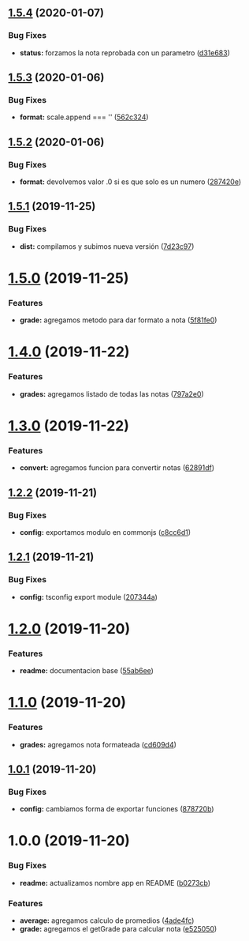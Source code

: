 ## [1.5.4](https://github.com/eclass/grade-scales/compare/v1.5.3...v1.5.4) (2020-01-07)


### Bug Fixes

* **status:** forzamos la nota reprobada con un parametro ([d31e683](https://github.com/eclass/grade-scales/commit/d31e6833e37e20965fa3f6bb7ceae2219e002178))

## [1.5.3](https://github.com/eclass/grade-scales/compare/v1.5.2...v1.5.3) (2020-01-06)


### Bug Fixes

* **format:** scale.append === '' ([562c324](https://github.com/eclass/grade-scales/commit/562c324e5384161657d74936587fc95f81ca519f))

## [1.5.2](https://github.com/eclass/grade-scales/compare/v1.5.1...v1.5.2) (2020-01-06)


### Bug Fixes

* **format:** devolvemos valor .0 si es que solo es un numero ([287420e](https://github.com/eclass/grade-scales/commit/287420e3668d462d2d052002a05ef53afbc9e452))

## [1.5.1](https://github.com/eclass/grade-scales/compare/v1.5.0...v1.5.1) (2019-11-25)


### Bug Fixes

* **dist:** compilamos y subimos nueva versión ([7d23c97](https://github.com/eclass/grade-scales/commit/7d23c97c25b8db52880ce318b482c65c59f720a5))

# [1.5.0](https://github.com/eclass/grade-scales/compare/v1.4.0...v1.5.0) (2019-11-25)


### Features

* **grade:** agregamos metodo para dar formato a nota ([5f81fe0](https://github.com/eclass/grade-scales/commit/5f81fe06f02a25cb8c3abd1fed3d194cae5f55a6))

# [1.4.0](https://github.com/eclass/grade-scales/compare/v1.3.0...v1.4.0) (2019-11-22)


### Features

* **grades:** agregamos listado de todas las notas ([797a2e0](https://github.com/eclass/grade-scales/commit/797a2e03ffb061d89c288d0a5e7f8035d6d70f24))

# [1.3.0](https://github.com/eclass/grade-scales/compare/v1.2.2...v1.3.0) (2019-11-22)


### Features

* **convert:** agregamos funcion para convertir notas ([62891df](https://github.com/eclass/grade-scales/commit/62891df6e0bfda1747744f74fb55819546d4533b))

## [1.2.2](https://github.com/eclass/grade-scales/compare/v1.2.1...v1.2.2) (2019-11-21)


### Bug Fixes

* **config:** exportamos modulo en commonjs ([c8cc6d1](https://github.com/eclass/grade-scales/commit/c8cc6d1019501be782459e1f922f549c7a8e60c8))

## [1.2.1](https://github.com/eclass/grade-scales/compare/v1.2.0...v1.2.1) (2019-11-21)


### Bug Fixes

* **config:** tsconfig export module ([207344a](https://github.com/eclass/grade-scales/commit/207344a7eb077db56c4f0deb5d8c4dddb6cb4290))

# [1.2.0](https://github.com/eclass/grade-scales/compare/v1.1.0...v1.2.0) (2019-11-20)


### Features

* **readme:** documentacion base ([55ab6ee](https://github.com/eclass/grade-scales/commit/55ab6ee850162df268fc609fda5acc5f6e048ea2))

# [1.1.0](https://github.com/eclass/grade-scales/compare/v1.0.1...v1.1.0) (2019-11-20)


### Features

* **grades:** agregamos nota formateada ([cd609d4](https://github.com/eclass/grade-scales/commit/cd609d4390b0cafe2828f707df2948a42067070d))

## [1.0.1](https://github.com/eclass/grade-scales/compare/v1.0.0...v1.0.1) (2019-11-20)


### Bug Fixes

* **config:** cambiamos forma de exportar funciones ([878720b](https://github.com/eclass/grade-scales/commit/878720b8a9888a479c091e40cbda701fcaf2d98a))

# 1.0.0 (2019-11-20)


### Bug Fixes

* **readme:** actualizamos nombre app en README ([b0273cb](https://github.com/eclass/grade-scales/commit/b0273cbd96d236655120d467711c478e4a9b24d9))


### Features

* **average:** agregamos calculo de promedios ([4ade4fc](https://github.com/eclass/grade-scales/commit/4ade4fc5e7871a6d10fb1d979e06149277b4299e))
* **grade:** agregamos el getGrade para calcular nota ([e525050](https://github.com/eclass/grade-scales/commit/e525050e69a493d0b9c04deab2d7cb604d46cbb0))
